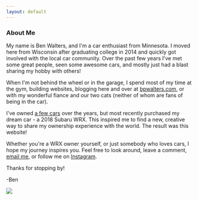 ```yaml
---
layout: default
---
```


<section id="about-me">
    <section id="intro" class="is-intro-section">
        <div class="background-image-wrapper is-dark">
            <div class="is-opaque" style="background-image: url('https://assets.bpwalters.com/images/bens_car_blog/me.jpg');"></div>
        </div>
        <div class="container has-middle-text">
            <div class="item flex-100">
                <div class="intro-title">
                    <h1>About Me</h1>
                </div>
            </div>
        </div>
    </section>
    <section id="details">
        <div class="container">
            <div class="item flex-100">
                <p><span class="is-first-letter">M</span>y name is Ben Walters, and I'm a car enthusiast from Minnesota.  I moved here from Wisconsin after graduating college in 2014 and quickly got involved with the local car community.  Over the past few years I've met some great people, seen some awesome cars, and mostly just had a blast sharing my hobby with others!</p>
                <p>When I'm not behind the wheel or in the garage, I spend most of my time at the gym, building websites, blogging here and over at <a href="https://bpwalters.com" target="blank">bpwalters.com</a>, or with my wonderful fiance and our two cats (neither of whom are fans of being in the car).</p>
                <p>I've owned <a href="/garage">a few cars</a> over the years, but most recently purchased my dream car - a 2018 Subaru WRX.  This inspired me to find a new, creative way to share my ownership experience with the world.  The result was this website!</p>
                <p>Whether you're a WRX owner yourself, or just somebody who loves cars, I hope my journey inspires you.  Feel free to look around, leave a comment, <a href="mailto:contact@benscarblog.com">email me</a>, or follow me on <a href="https://www.instagram.com/benscarblog/">Instagram</a>.</p>
                <p>Thanks for stopping by!</p>
                <p>-Ben</p>
            </div>
            <div class="item flex-100 is-center-aligned">
                <img src="https://assets.bpwalters.com/images/bens_car_blog/wrx_fall_rear.jpg">
            </div>
        </div>
    </section>
</section>